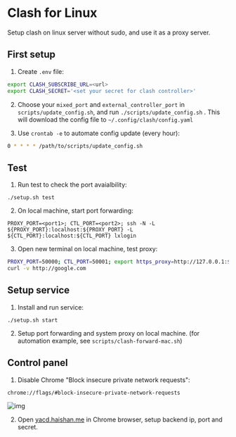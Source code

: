 # Clash for Linux

Setup clash on linux server without sudo, and use it as a proxy server.

## First setup

1. Create `.env` file:

```bash
export CLASH_SUBSCRIBE_URL=<url>
export CLASH_SECRET='<set your secret for clash controller>'
```

2. Choose your `mixed_port` and `external_controller_port` in `scripts/update_config.sh`, and run `./scripts/update_config.sh` . This will download the config file to `~/.config/clash/config.yaml`

3. Use `crontab -e` to automate config update (every hour):

```bash
0 * * * * /path/to/scripts/update_config.sh
```

## Test

1. Run test to check the port avaialbility:

```
./setup.sh test
```

2. On local machine, start port forwarding:

```
PROXY_PORT=<port1>; CTL_PORT=<port2>; ssh -N -L ${PROXY_PORT}:localhost:${PROXY_PORT} -L ${CTL_PORT}:localhost:${CTL_PORT} lxlogin
```

3. Open new terminal on local machine, test proxy:

```bash
PROXY_PORT=50000; CTL_PORT=50001; export https_proxy=http://127.0.0.1:${PROXY_PORT} http_proxy=http://127.0.0.1:${PROXY_PORT} all_proxy=socks5://127.0.0.1:${PROXY_PORT}
curl -v http://google.com
```

## Setup service

1. Install and run service:

```
./setup.sh start
```

2. Setup port forwarding and system proxy on local machine. (for automation example, see `scripts/clash-forward-mac.sh`)

## Control panel

1. Disable Chrome "Block insecure private network requests":
```
chrome://flags/#block-insecure-private-network-requests
```

![img](https://user-images.githubusercontent.com/38437979/136690045-a457f1c7-73da-40f0-b6a6-b76d82ec674a.png)

2. Open [yacd.haishan.me](https://yacd.haishan.me/) in Chrome browser, setup backend ip, port and secret.


